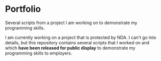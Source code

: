 # Portfolio
Several scripts from a project I am working on to demonstrate my programming skills.

I am currently working on a project that is protected by NDA. I can't go into details, but this repository contains several scripts that I worked on and which **have been released for public display** to demonstrate my programming skills to employers.
